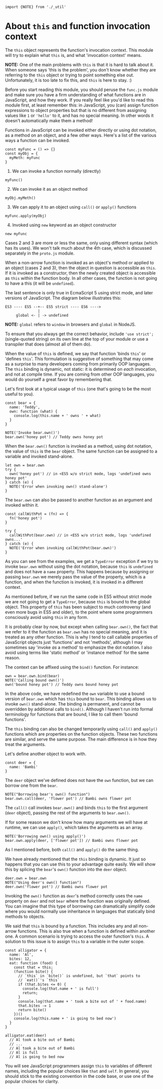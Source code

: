 ```
import {NOTE} from './_util'
```

# About `this` and function invocation context

The `this` object represents the function's invocation context. This module
will try to explain what `this` is, and what 'invocation context' means.

**NOTE:** One of the main problems with `this` is that it is hard to talk about
it. When someone says 'this is the problem', you don't know whether they are
referring to the `this` object or trying to point something else out.
Unfortunately, it is too late to fix this, and `this` is here to stay. :)

Before you start reading this module, you should peruse the `func.js` module
and make sure you have a firm understanding of what functions are in
JavaScript, and how they work. If you really feel like you'd like to read this
module first, at least remember this: in JavaScript, you (can) assign function
expressions to object properties but that is no different from assigning values
like `1` or `'hello'` to it, and has no special meaning. In other words it
doesn't automatically make them a method!

Functions in JavaScript can be invoked either directly or using dot notation,
as a method on an object, and a few other ways. Here's a list of the various
ways a function can be invoked.

```
const myFunc = () => {}
const myObj = {
  myMeth: myFunc
}
```

1. We can invoke a function normally (directly)

```
myFunc()
```

2. We can invoke it as an object method

```
myObj.myMeth()
```

3. We can apply it to an object using `call()` or `apply()` functions

```
myFunc.apply(myObj)
```

4. Invoked using `new` keyword as an object constructor

```
new myFunc
```

Cases 2 and 3 are more or less the same, only using different syntax (which has
its uses). We won't talk much about the 4th case, which is discussed separately
in the `proto.js` module.

When a non-arrow function is invoked as an object's method or applied to an
object (cases 2 and  3), then the object in question is accessible as `this`.
If it is invoked as a constructor, then the newly created object is accessible
as `this` within the function body. In all other cases, the function is not
going to have a this (it will be `undefined`).

The last sentence is only true in EcmaScript 5 using strict mode, and later
versions of JavaScript. The diagram below illustrates this:

    ES3 ---- ES5 --+-- ES5 strict ---- ES6 ---->
                   |
         global <- | -> undefined


**NOTE:** `global` refers to `window` in browsers and `global` in NodeJS.

To ensure that you always get the correct behavior, include `'use strict';`
(single-quoted string) on its own line at the top of your module or use a
transpiler that does (almost all of them do).

When the value of `this` is defined, we say that function 'binds `this`' or
'defines `this`'. This formulation is suggestive of something that may come as
a surprise to many developers coming from primarily OOP languages. The `this`
binding is dynamic, not static: it is determined on *each* invocation, and not
at compile time. If you are coming from other OOP languages, you would do
yourself a great favor by remembering that.

Let's first look at a typical usage of `this` (one that's going to be the most
useful to you).

```
const bear = {
  name: 'Teddy',
  own: function (what) {
    console.log(this.name + ' owns ' + what)
  }
}

NOTE('Invoke bear.own()')
bear.own('honey pot') // Teddy owns honey pot
```

When the `bear.own()` function is invoked as a method, using dot notation, the
value of `this` is the `bear` object. The same function can be assigned to a
variable and invoked stand-alone.

```
let own = bear.own
try {
  own('honey pot') // in <ES5 w/o strict mode, logs 'undefined owns honey pot'
} catch (e) {
  NOTE('Error when invoking own() stand-alone')
}
```

The `bear.own` can also be passed to another function as an argument and
invoked within it.

```
const callWithPot = (fn) => {
  fn('honey pot')
}

try {
  callWithPot(bear.own) // in <ES5 w/o strict mode, logs 'undefined owns...'
} catch (e) {
  NOTE('Error when invoking callWithPot(bear.own)')
}
```

As you can see from the examples, we get a `TypeError` exception if we try to
invoke `bear.own` without using the dot notation, because `this` is `undefined`
and does not have a `name` property. This happens because by assigning or
passing `bear.own` we merely pass the value of the property, which is a
function, and when the function is invoked, it is invoked in a different
context.

As mentioned before, if we run the same code in ES5 without strict mode we are
not going to get a `TypeError`, because `this` is bound to the global object.
This property of `this` has been subject to much controversy (and even more
bugs in ES5 and older), to the point where some programmers consciously avoid
using `this` in any form.

It is probably clear by now, but except when calling `bear.own()`, the fact
that we refer to it the function as `bear.own` has no special meaning, and it
is treated as any other function. This is why I tend to call callable
properties of JavaScript objects just 'functions' and not 'methods', although I
may sometimes say 'invoke *as* a method' to emphasize the dot notation. I also
avoid using terms like 'static method' or 'instance method' for the same
reason.

The context can be affixed using the `bind()` function. For instance:

```
own = bear.own.bind(bear)
NOTE('Calling bound own()')
own('bound honey pot') // Teddy owns bound honey pot
```

In the above code, we have redefined the `own` variable to use a bound version
of `bear.own` which has `this` bound to `bear`. This binding allows us to
invoke `own()` stand-alone. The binding is permanent, and cannot be overridden
by additional calls to `bind()`. Although I haven't run into formal terminology
for functions that are bound, I like to call them 'bound functions'.

The `this` binding can also be changed temporarily using `call()` and `apply()`
functions which are properties on the function objects. These two functions are
similar, and serve the same purpose. The main difference is in how they treat
the arguments.

Let's define another object to work with.

```
const deer = {
  name: 'Bambi'
}
```

The `deer` object we've defined does not have the `own` function, but we can
borrow one from the `bear`.

```
NOTE("Borrowing bear's own() function")
bear.own.call(deer, 'flower pot') // Bambi owns flower pot
```

The `call()` call invokes `bear.own()` and binds `this` to the first argument
(`deer` object), passing the rest of the arguments to `bear.own()`.

If for some reason we don't know how many arguments we will have at runtime, we
can use `apply()`, which takes the arguments as an array.

```
NOTE('Borrowing own() using apply()')
bear.own.apply(deer, ['flower pot']) // Bambi owns flower pot
```

As I mentioned before, both `call()` and `apply()` do the same thing.

We have already mentioned that the `this` binding is dynamic. It just so
happens that you can use this to your advantage quite easily. We will show this
by splicing the `bear`'s `own()` function into the `deer` object.

```
deer.own = bear.own
NOTE("Using deer's own() function")
deer.own('flower pot') // Bambi owns flower pot
```

Invoking the `own()` function as `deer`'s method correctly uses the `name`
property on `deer` and not `bear` where the function was originally defined.
You can imagine that this type of borrowing can dramatically simplify code
where you would normally use inheritance in languages that statically bind
methods to objects.

We said that `this` is bound by a function. This includes any and all non-arrow
functions. This is also true when a function is defined within another one. A
common scenario is trying to access the outer function's `this`. A solution to
this issue is to assign `this` to a variable in the outer scope.

```
const alligator = {
  name: 'Al',
  bites: 12,
  eat: function (food) {
    const that = this;
    (function bite() {
      // `this` in `bite()` is undefined, but `that` points to
      // `eat()`'s `this`
      if (that.bites <= 0) {
        console.log(that.name + ' is full')
        return;
      }
      console.log(that.name + ' took a bite out of ' + food.name)
      that.bites -= 1
      return bite()
    })()
    console.log(this.name + ' is going to bed now')
  }
}

alligator.eat(deer)
  // Al took a bite out of Bambi
  // ...
  // Al took a bite out of Bambi
  // Al is full
  // Al is going to bed now
```

You will see JavaScript programmers assign `this` to variables of different
names, including the popular choices like `that` and `self`. In general, you
should stick to the existing convention in the code base, or use one of the
popular choices for clarity.

